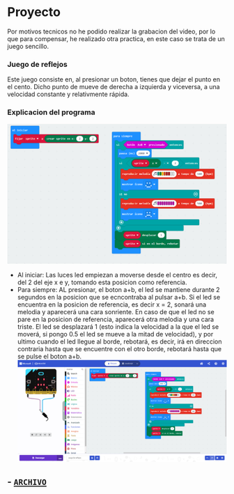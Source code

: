 # Proyecto 
Por motivos tecnicos no he podido realizar la grabacion del video, por lo que para compensar, he realizado otra practica, en este caso se trata de un juego sencillo.
### Juego de reflejos
Este juego consiste en, al presionar un boton, tienes que dejar el punto en el cento. Dicho punto de mueve de derecha a izquierda y viceversa, a una velocidad constante y relativmente rápida.
### Explicacion del programa
![image](a.png)
- Al iniciar: Las luces led empiezan a moverse desde el centro es decir, del 2 del eje x e y, tomando esta posicion como referencia.
- Para siempre: AL presionar, el boton a+b, el led se mantiene durante 2 segundos en la posicion que se ecncontraba al pulsar a+b.
Si el led se encuentra en la posicion de referencia, es decir x = 2, sonará una melodia y aparecerá una cara sonriente. En caso de que el led no se pare en la posicion de referencia, aparecerá otra melodia y una cara triste. El led se desplazará 1 (esto indica la velocidad a la que el led se moverá, si pongo 0.5 el led se mueve a la mitad de velocidad), y por ultimo cuando el led llegue al borde, rebotará, es decir, irá en direccion contraria hasta que se encuentre con el otro borde, rebotará hasta que se pulse el boton a+b.
![image](b.png)
## - [`ARCHIVO`]()
